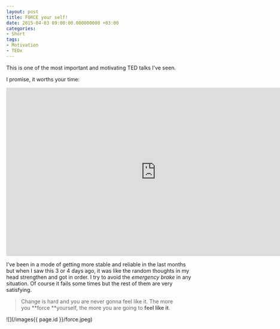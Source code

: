 ```yaml
---
layout: post
title: FORCE your self!
date: 2015-04-03 09:00:00.000000000 +03:00
categories:
- Short
tags:
- Motivation
- TEDx
---
```


This is one of the most important and motivating TED talks I’ve seen.

I promise, it worths your time:

<iframe src="https://www.youtube.com/embed/Lp7E973zozc?feature=oembed" width="800" height="450" frameborder="0" allowfullscreen="allowfullscreen"></iframe>

I’ve been in a mode of getting more stable and reliable in the last months but when I saw this 3 or 4 days ago, it was like the random thoughts in my head strengthen and got in order. I try to avoid the _emergency brake_ in any situation. Of course it fails some times but the rest of them are very satisfying.

> Change is hard and you are never gonna feel like it.
> The more you **force **yourself, the more you are going to **feel like it**.

![](/images{{ page.id }}/force.jpeg)

